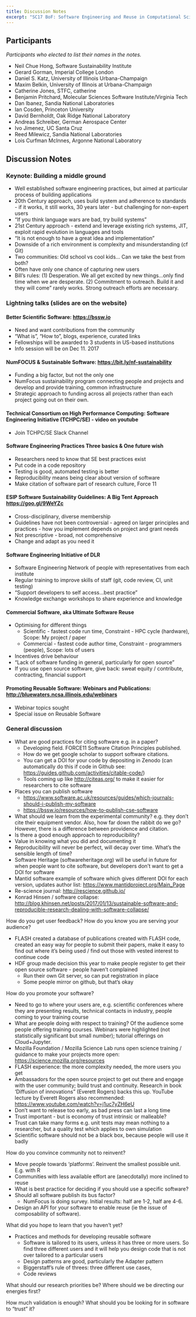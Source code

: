 ```yaml
---
title: Discussion Notes
excerpt: "SC17 BoF: Software Engineering and Reuse in Computational Science and Engineering"
---
```

## Participants
*Participants who elected to list their names in the notes.*

* Neil Chue Hong, Software Sustainability Institute
* Gerard Gorman, Imperial College London
* Daniel S. Katz, University of Illinois Urbana-Champaign
* Maxim Belkin, University of Illinois at Urbana-Champaign
* Catherine Jones, STFC, catherine
* Benjamin Pritchard, Molecular Sciences Software Institute/Virginia Tech
* Dan Ibanez, Sandia National Laboratories
* Ian Cosden, Princeton University
* David Bernholdt, Oak Ridge National Laboratory
* Andreas Schreiber, German Aerospace Center
* Ivo Jimenez, UC Santa Cruz
* Reed Milewicz, Sandia National Laboratories
* Lois Curfman McInnes, Argonne National Laboratory

## Discussion Notes

### Keynote: Building a middle ground
* Well established software engineering practices, but aimed at particular process of building applications
* 20th Century approach, uses build system and adherence to standards - if it works, it still works, 30 years later - but challenging for non-expert users
* “If you think language wars are bad, try build systems”
* 21st Century approach - extend and leverage existing rich systems, JIT, exploit rapid evolution in languages and tools
* “It is not enough to have a great idea and implementation”
* Downside of a rich environment is complexity and misunderstanding (cf Git)
* Two communities: Old school vs cool kids… Can we take the best from both?
* Often have only one chance of capturing new users
* Bill’s rules: (1) Desperation. We all get excited by new things...only find time when we are desperate. (2) Commitment to outreach. Build it and they will come” rarely works. Strong outreach efforts are necessary.

### Lightning talks (slides are on the website)

#### Better Scientific Software: <https://bssw.io>
* Need and want contributions from the community
* “What is”, “How to”, blogs, experience, curated links
* Fellowships will be awarded to 3 students in US-based institutions
* Info session will be on Dec 11. 2017


#### NumFOCUS & Sustainable Software: <https://bit.ly/nf-sustainability> 
* Funding a big factor, but not the only one
* NumFocus sustainability program connecting people and projects and develop and provide training, common infrastructure
* Strategic approach to funding across all projects rather than each project going out on their own.


#### Technical Consortium on High Performance Computing: Software Engineering Initiative (TCHPC/SE) - video on youtube
* Join TCHPC/SE Slack Channel

#### Software Engineering Practices Three basics & One future wish	
* Researchers need to know that SE best practices exist
* Put code in a code repository
* Testing is good, automated testing is better
* Reproducibility means being clear about version of software
* Make citation of software part of research culture, Force 11

#### ESIP Software Sustainability Guidelines: A Big Tent Approach <https://goo.gl/9WeYZc>
* Cross-disciplinary, diverse membership
* Guidelines have not been controversial - agreed on larger principles and practices - how you implement depends on project and grant needs
* Not prescriptive - broad, not comprehensive
* Change and adapt as you need it

#### Software Engineering Initiative of DLR	
* Software Engineering Network of people with representatives from each institute
* Regular training to improve skills of staff (git, code review, CI, unit testing)
* “Support developers to self access...best practice”
* Knowledge exchange workshops to share experience and knowledge

#### Commercial Software, aka Ultimate Software Reuse	
* Optimising for different things
  - Scientific - fastest code run time, Constraint - HPC cycle (hardware), Scope: My project / paper
  - Commercial - fastest code author time, Constraint - programmers (people), Scope: lots of users
* Incentives drive behaviour
* “Lack of software funding in general, particularly for open source”
* If you use open source software, give back: sweat equity / contribute, contracting, financial support

#### Promoting Reusable Software: Webinars and Publications: <http://bluewaters.ncsa.illinois.edu/webinars>
* Webinar topics sought
* Special issue on Reusable Software

### General discussion

* What are good practices for citing software e.g. in a paper?
  - Developing field. FORCE11 Software Citation Principles published.
  - How do we get google scholar to support software citations.
  - You can get a DOI for your code by depositing in Zenodo (can automatically do this if code in Github see: <https://guides.github.com/activities/citable-code/>)
  - Tools coming up like <http://citeas.org/> to make it easier for researchers to cite software
* Places you can publish software
  - <https://www.software.ac.uk/resources/guides/which-journals-should-i-publish-my-software>
  - <https://bssw.io/resources/how-to-publish-cse-software>
* What should we learn from the experimental community? e.g. they don’t cite their equipment vendor. Also, how far down the rabbit do we go? However, there is a difference between providence and citation.
* Is there a good enough approach to reproducibility?
*	Value in knowing what you did and documenting it
*	Reproducibility will never be perfect, will decay over time. What’s the sensible length of time? 
* Software Heritage (softwareheritage.org) will be useful in future for when people want to cite software, but developers don’t want to get a DOI for software
* Mantid software example of software which gives different DOI for each version, updates author list: <https://www.mantidproject.org/Main_Page>
* Re-science journal: <http://rescience.github.io/>
* Konrad Hinsen / software collapse: <http://blog.khinsen.net/posts/2017/01/13/sustainable-software-and-reproducible-research-dealing-with-software-collapse/>

How do you get user feedback? How do you know you are serving your audience?
* FLASH created a database of publications created with FLASH code, created an easy way for people to submit their papers, make it easy to find out where it’s being used / find out those with vested interest to continue code
* HDF group made decision this year to make people register to get their open source software - people haven’t complained
  - Run their own Git server, so can put registration in place
  - Some people mirror on github, but that’s okay

How do you promote your software?
* Need to go to where your users are, e.g. scientific conferences where they are presenting results, technical contacts in industry, people coming to your training course
* What are people doing with respect to training? Of the audience some people offering training courses. Webinars were highlighted (not statistically significant but small number); tutorial offerings on Cloud+Jupyter.
* Mozilla Foundation / Mozilla Science Lab runs open science training / guidance to make your projects more open: <https://science.mozilla.org/resources>
* FLASH experience: the more complexity needed, the more users you get
* Ambassadors for the open source project to get out there and engage with the user community; build trust and continuity. Research in book ‘Diffusion of innovations” (Everett Rogers) backs this up. YouTube lecture by Everett Rogers also recommended: <https://www.youtube.com/watch?v=j1uc7yZH6eU>
* Don’t want to release too early, as bad press can last a long time
* Trust important - but is economy of trust intrinsic or malleable?
* Trust can take many forms e.g. unit tests may mean nothing to a researcher, but a quality test which applies to own simulation
* Scientific software should not be a black box, because people will use it badly

How do you convince community not to reinvent?
* Move people towards ‘platforms’. Reinvent the smallest possible unit. E.g. with R
* Communities with less available effort are (anecdotally) more inclined to reuse
* What is best practice for deciding if you should use a specific software?
* Should all software publish its bus factor?
  - NumFocus is doing survey. Initial results: half are 1-2, half are 4-6.
* Design an API for your software to enable reuse (ie the issue of composability of software).

What did you hope to learn that you haven’t yet?
* Practices and methods for developing reusable software
  - Software is tailored to its users, unless it has three or more users. So find three different users and it will help you design code that is not over tailored to a particular users
  - Design patterns are good, particularly the Adapter pattern
  - Biggerstaff’s rule of threes: three different use cases, 
  - Code reviews

What should our research priorities be? Where should we be directing our energies first?

How much validation is enough? What should you be looking for in software to “trust” it?
